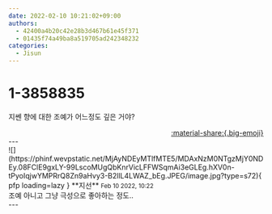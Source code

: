 ```yaml
---
date: 2022-02-10 10:21:02+09:00
authors:
  - 42400a4b20c42e28b3d467b61e45f371
  - 01435f74a49ba8a519705ad242348232
categories:
  - Jisun
---
```


# 1-3858835

<div class="post-container" markdown="1">
<div class="content-container md-sidebar__scrollwrap" markdown="1">

지쎈 향에 대한 조예가 어느정도 깊은 거야? 

</div>
</div>

<div style="text-align: right;" markdown="1">
<a href="https://weverse.io/fromis9/fanpost/1-3858835" style="text-align: right;">:material-share:{.big-emoji}</a>
</div>
---

<div class="comments-container md-sidebar__scrollwrap" markdown="1">
<div class="comment" markdown="1">
<div class='id-container' markdown="1">
![](https://phinf.wevpstatic.net/MjAyNDEyMTlfMTE5/MDAxNzM0NTgzMjY0NDEy.08FClE9gxLY-99LscoMUgQbKnrVicLFFWSqmAi3eGLEg.hXV0n-tPyoIqjwYMPRrQ8Zn9aHvy3-B2llL4LWAZ_bEg.JPEG/image.jpg?type=s72){ pfp loading=lazy }
**<span class="artist">지선</span>** <small>Feb 10 2022, 10:22</small><br>
</div>
<div class='comment-body' markdown="1">
조예 아니고 그냥 극성으로 좋아하는 정도..
</div>
</div>
</div>
---

